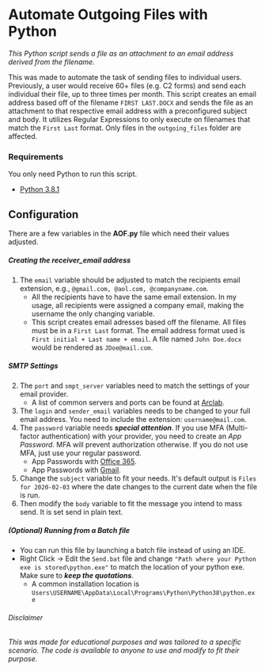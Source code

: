 # Automate Outgoing Files with Python
*This Python script sends a file as an attachment to an email address derived from the filename.*

This was made to automate the task of sending files to individual users. Previously, a user would receive 60+ files (e.g. C2 forms) and send each individual their file, up to three times per month. This script creates an email address based off of the filename ```FIRST LAST.DOCX``` and sends the file as an attachment to that respective email address with a preconfigured subject and body. It utilizes Regular Expressions to only execute on filenames that match the ```First Last``` format. Only files in the ```outgoing_files``` folder are affected. 

### Requirements
You only need Python to run this script.
* [Python 3.8.1](https://www.python.org/downloads/)


## Configuration
There are a few variables in the **AOF.py** file which need their values adjusted.

##### Creating the receiver_email address 
1. The ```email``` variable should be adjusted to match the recipients email extension, e.g., ```@gmail.com, @aol.com, @companyname.com```.
   - All the recipients have to have the same email extension. In my usage, all recipients were assigned a company email, making the username the only changing variable. 
   - This script creates email adresses based off the filename. All files must be in a ```First Last``` format. The email address format used is `First initial + Last name + email`. A file named ```John Doe.docx``` would be rendered as ```JDoe@mail.com```.

##### SMTP Settings
2. The ```port``` and ```smpt_server``` variables need to match the settings of your email provider. 
   - A list of common servers and ports can be found at [Arclab](https://www.arclab.com/en/kb/email/list-of-smtp-and-pop3-servers-mailserver-list.html).
3. The ```login``` and ```sender_email``` variables needs to be changed to your full email address. You need to include the extension: ```username@mail.com```.
4. The ```password``` variable needs ***special attention***. If you use MFA (Multi-factor authentication) with your provider, you need to create an _App Password_. MFA will prevent authorization otherwise. If you do not use MFA, just use your regular password.
   - App Passwords with [Office 365](https://support.office.com/en-us/article/Create-an-app-password-for-Office-365-3e7c860f-bda4-4441-a618-b53953ee1183).
   - App Passwords with [Gmail](https://support.google.com/accounts/answer/185833?hl=en).
5. Change the ```subject``` variable to fit your needs. It's default output is ```Files for 2020-02-03``` where the date changes to the current date when the file is run.
6. Then modify the ```body``` variable to fit the message you intend to mass send. It is set send in plain text.

##### (Optional) Running from a Batch file
- You can run this file by launching a batch file instead of using an IDE.
- Right Click -> Edit the ```Send.bat``` file and change ```"Path where your Python exe is stored\python.exe"``` to match the location of your python exe. Make sure to ***keep the quotations***.
  - A common installation location is ```Users\USERNAME\AppData\Local\Programs\Python\Python38\python.exe```

###### Disclaimer
*This was made for educational purposes and was tailored to a specific scenario. The code is available to anyone to use and modify to fit their purpose.*
